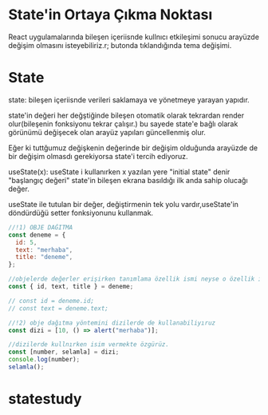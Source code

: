 # State'in Ortaya Çıkma Noktası

React uygulamalarında bileşen içeriisnde kullnıcı etkileşimi sonucu arayüzde değişim olmasını isteyebiliriz.r; butonda tıklandığında tema değişimi.

# State

state: bileşen içeriisnde verileri saklamaya ve yönetmeye yarayan yapıdır.

state'in değeri her değştiğinde bileşen otomatik olarak tekrardan render olur(bileşenin fonksiyonu tekrar çalışır.) bu sayede state'e bağlı olarak görünümü değişecek olan arayüz yapıları güncellenmiş olur.

Eğer ki tuttğumuz değişkenin değerinde bir değişim olduğunda arayüzde de bir değişim olmasdı gerekiyorsa state'i tercih ediyoruz.

useState(x): useState i kullanırken x yazılan yere "initial state"
denir "başlangıç değeri" state'in bileşen ekrana basıldığı ilk anda sahip olucağı değer.

useState ile tutulan bir değer, değiştirmenin tek yolu vardır,useState'in döndürdüğü setter fonksiyonunu kullanmak.

```js
//!1) OBJE DAĞITMA
const deneme = {
  id: 5,
  text: "merhaba",
  title: "deneme",
};

//objelerde değerler erişirken tanımlama özellik ismi neyse o özellik ismini yazmak zorundayız
const { id, text, title } = deneme;

// const id = deneme.id;
// const text = deneme.text;

//!2) obje dağıtma yöntemini dizilerde de kullanabiliyıruz
const dizi = [10, () => alert("merhaba")];

//dizilerde kullnırken isim vermekte özgürüz.
const [number, selamla] = dizi;
console.log(number);
selamla();
```
# statestudy
